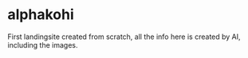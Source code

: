 # alphakohi
First landingsite created from scratch, all the info here is created by AI, including the images.
